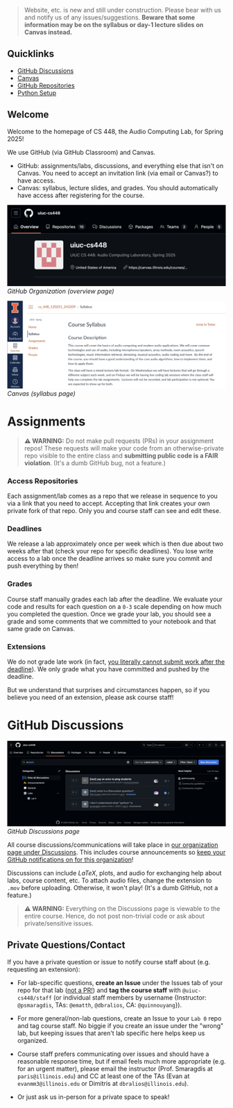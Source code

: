 > Website, etc. is new and still under construction. Please bear with us and notify us of any issues/suggestions. **Beware that some information may be on the syllabus or day-1 lecture slides on Canvas instead.**

## Quicklinks

- [GitHub Discussions](https://github.com/orgs/uiuc-cs448/discussions)
- [Canvas](https://canvas.illinois.edu/courses/52926)
- [GitHub Repositories](https://github.com/orgs/uiuc-cs448/repositories)
- [Python Setup](https://uiuc-cs448.github.io/python)

## Welcome

Welcome to the homepage of CS 448, the Audio Computing Lab, for Spring 2025!

We use GitHub (via GitHub Classroom) and Canvas.

- GitHub: assignments/labs, discussions, and everything else that isn't on Canvas. You need to accept an invitation link (via email or Canvas?) to have access.
- Canvas: syllabus, lecture slides, and grades. You should automatically have access after registering for the course.

![](images/a.png)
_GitHub Organization (overview page)_

![](images/b.png)
_Canvas (syllabus page)_

# Assignments

> **⚠️ WARNING:** Do not make pull requests (PRs) in your assignment repos! These requests will make your code from an otherwise-private repo visible to the entire class and **submitting public code is a FAIR violation**. (It's a dumb GitHub bug, not a feature.)

### Access Repositories

Each assignment/lab comes as a repo that we release in sequence to you via a link that you need to accept. Accepting that link creates your own private fork of that repo. Only you and course staff can see and edit these.

### Deadlines

We release a lab approximately once per week which is then due about two weeks after that (check your repo for specific deadlines). You lose write access to a lab once the deadline arrives so make sure you commit and push everything by then!

### Grades

Course staff manually grades each lab after the deadline. We evaluate your code and results for each question on a `0-3` scale depending on how much you completed the question. Once we grade your lab, you should see a grade and some comments that we committed to your notebook and that same grade on Canvas.

### Extensions

We do not grade late work (in fact, [you literally cannot submit work after the deadline](https://uiuc-cs448.github.io/#Deadlines)). We only grade what you have committed and pushed by the deadline.

But we understand that surprises and circumstances happen, so if you believe you need of an extension, please ask course staff!

# GitHub Discussions

![](images/d.png)
_GitHub Discussions page_

All course discussions/communications will take place in [our organization page under Discussions](https://github.com/orgs/uiuc-cs448/discussions). This includes course announcements so [keep your GitHub notifications on for this organization](https://docs.github.com/en/account-and-profile/managing-subscriptions-and-notifications-on-github/setting-up-notifications/configuring-notifications#about-custom-notifications)!

Discussions can include $LaTeX$, plots, and audio for exchanging help about labs, course content, etc. To attach audio files, change the extension to `.mov` before uploading. Otherwise, it won't play! (It's a dumb GitHub, not a feature.)

> **⚠️ WARNING:** Everything on the Discussions page is viewable to the entire course. Hence, do not post non-trivial code or ask about private/sensitive issues.

## Private Questions/Contact

If you have a private question or issue to notify course staff about (e.g. requesting an extension):

- For lab-specific questions, **create an Issue** under the Issues tab of your repo for that lab ([not a PR!](https://uiuc-cs448.github.io/#Assignments)) and **tag the course staff** with `@uiuc-cs448/staff` (or individual staff members by username {Instructor: `@psmaragdis`, TAs: `@ematth`, `@dbralios`, CA: `@quinnouyang`}).

- For more general/non-lab questions, create an Issue to your `Lab 0` repo and tag course staff. No biggie if you create an issue under the "wrong" lab, but keeping issues that aren't lab specific here helps keep us organized.

- Course staff prefers communicating over issues and should have a reasonable response time, but if email feels much more appropriate (e.g. for an urgent matter), please email the instructor (Prof. Smaragdis at `paris@illinois.edu`) and CC at least one of the TAs (Evan at `evanmm3@illinois.edu` or Dimitris at `dbralios@illinois.edu`).

- Or just ask us in-person for a private space to speak!
